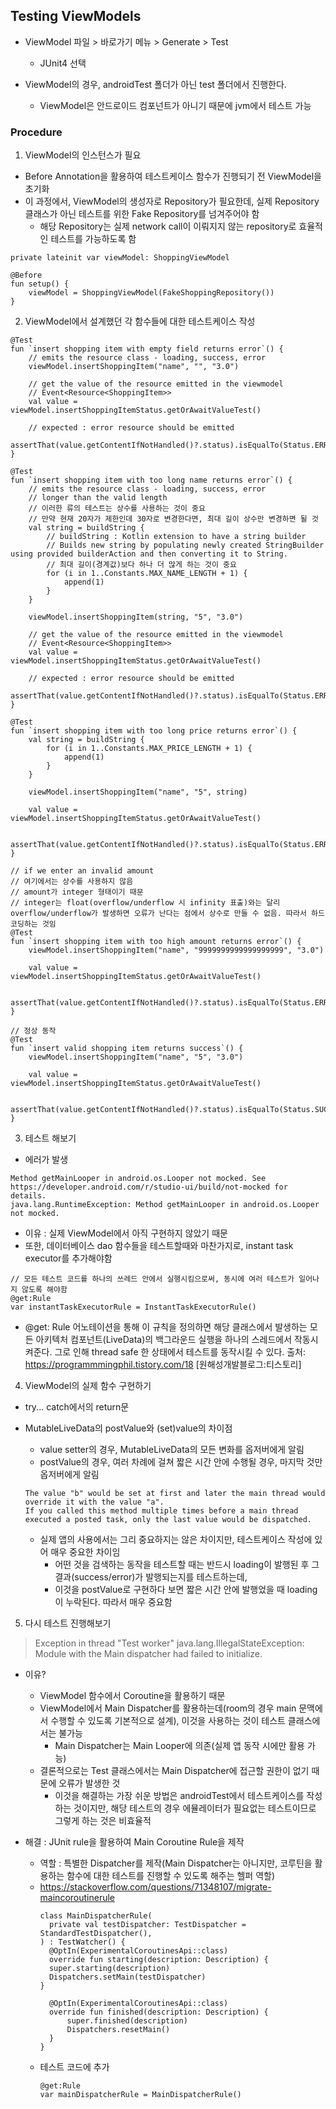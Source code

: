## Testing ViewModels

* ViewModel 파일 > 바로가기 메뉴 > Generate > Test
  * JUnit4 선택

* ViewModel의 경우, androidTest 폴더가 아닌 test 폴더에서 진행한다.
  * ViewModel은 안드로이드 컴포넌트가 아니기 때문에 jvm에서 테스트 가능

### Procedure
1. ViewModel의 인스턴스가 필요
* Before Annotation을 활용하여 테스트케이스 함수가 진행되기 전 ViewModel을 초기화
* 이 과정에서, ViewModel의 생성자로 Repository가 필요한데, 실제 Repository 클래스가 아닌 테스트를 위한 Fake Repository를 넘겨주어야 함
  * 해당 Repository는 실제 network call이 이뤄지지 않는 repository로 효율적인 테스트를 가능하도록 함

```
private lateinit var viewModel: ShoppingViewModel

@Before
fun setup() {
    viewModel = ShoppingViewModel(FakeShoppingRepository())
}
```

2. ViewModel에서 설계했던 각 함수들에 대한 테스트케이스 작성
```
@Test
fun `insert shopping item with empty field returns error`() {
    // emits the resource class - loading, success, error
    viewModel.insertShoppingItem("name", "", "3.0")

    // get the value of the resource emitted in the viewmodel
    // Event<Resource<ShoppingItem>>
    val value = viewModel.insertShoppingItemStatus.getOrAwaitValueTest()

    // expected : error resource should be emitted
    assertThat(value.getContentIfNotHandled()?.status).isEqualTo(Status.ERROR)
}

@Test
fun `insert shopping item with too long name returns error`() {
    // emits the resource class - loading, success, error
    // longer than the valid length
    // 이러한 류의 테스트는 상수를 사용하는 것이 중요
    // 만약 현재 20자가 제한인데 30자로 변경한다면, 최대 길이 상수만 변경하면 될 것
    val string = buildString {
        // buildString : Kotlin extension to have a string builder
        // Builds new string by populating newly created StringBuilder using provided builderAction and then converting it to String.
        // 최대 길이(경계값)보다 하나 더 많게 하는 것이 중요
        for (i in 1..Constants.MAX_NAME_LENGTH + 1) {
            append(1)
        }
    }

    viewModel.insertShoppingItem(string, "5", "3.0")

    // get the value of the resource emitted in the viewmodel
    // Event<Resource<ShoppingItem>>
    val value = viewModel.insertShoppingItemStatus.getOrAwaitValueTest()

    // expected : error resource should be emitted
    assertThat(value.getContentIfNotHandled()?.status).isEqualTo(Status.ERROR)
}

@Test
fun `insert shopping item with too long price returns error`() {
    val string = buildString {
        for (i in 1..Constants.MAX_PRICE_LENGTH + 1) {
            append(1)
        }
    }

    viewModel.insertShoppingItem("name", "5", string)

    val value = viewModel.insertShoppingItemStatus.getOrAwaitValueTest()

    assertThat(value.getContentIfNotHandled()?.status).isEqualTo(Status.ERROR)
}

// if we enter an invalid amount
// 여기에서는 상수를 사용하지 않음
// amount가 integer 형태이기 때문
// integer는 float(overflow/underflow 시 infinity 표출)와는 달리 overflow/underflow가 발생하면 오류가 난다는 점에서 상수로 만들 수 없음. 따라서 하드코딩하는 것임
@Test
fun `insert shopping item with too high amount returns error`() {
    viewModel.insertShoppingItem("name", "9999999999999999999", "3.0")

    val value = viewModel.insertShoppingItemStatus.getOrAwaitValueTest()

    assertThat(value.getContentIfNotHandled()?.status).isEqualTo(Status.ERROR)
}

// 정상 동작
@Test
fun `insert valid shopping item returns success`() {
    viewModel.insertShoppingItem("name", "5", "3.0")

    val value = viewModel.insertShoppingItemStatus.getOrAwaitValueTest()

    assertThat(value.getContentIfNotHandled()?.status).isEqualTo(Status.SUCCESS)
}
```

3. 테스트 해보기
* 에러가 발생
```
Method getMainLooper in android.os.Looper not mocked. See https://developer.android.com/r/studio-ui/build/not-mocked for details.
java.lang.RuntimeException: Method getMainLooper in android.os.Looper not mocked.
```

* 이유 : 실제 ViewModel에서 아직 구현하지 않았기 때문
* 또한, 데이터베이스 dao 함수들을 테스트할때와 마찬가지로, instant task executor를 추가해야함
```
// 모든 테스트 코드를 하나의 쓰레드 안에서 실행시킴으로써, 동시에 여러 테스트가 일어나지 않도록 해야함
@get:Rule
var instantTaskExecutorRule = InstantTaskExecutorRule()
```
* @get: Rule 어노테이션을 통해 이 규칙을 정의하면 해당 클래스에서 발생하는 모든 아키텍처 컴포넌트(LiveData)의 백그라운드 실행을 하나의 스레드에서 작동시켜준다. 그로 인해 thread safe 한 상태에서 테스트를 동작시킬 수 있다.
출처: https://programmmingphil.tistory.com/18 [원해성개발블로그:티스토리]

4. ViewModel의 실제 함수 구현하기

* try... catch에서의 return문

* MutableLiveData의 postValue와 (set)value의 차이점
  * value setter의 경우, MutableLiveData의 모든 변화를 옵저버에게 알림
  * postValue의 경우, 여러 차례에 걸쳐 짧은 시간 안에 수행될 경우, 마지막 것만 옵저버에게 알림
  ```
  The value "b" would be set at first and later the main thread would override it with the value "a".
  If you called this method multiple times before a main thread executed a posted task, only the last value would be dispatched.
  ```
  * 실제 앱의 사용에서는 그리 중요하지는 않은 차이지만, 테스트케이스 작성에 있어 매우 중요한 차이임
    * 어떤 것을 검색하는 동작을 테스트할 때는 반드시 loading이 발행된 후 그 결과(success/error)가 발행되는지를 테스트하는데,
    * 이것을 postValue로 구현하다 보면 짧은 시간 안에 발행었을 때 loading이 누락된다. 따라서 매우 중요함
    

5. 다시 테스트 진행해보기
> Exception in thread "Test worker" java.lang.IllegalStateException: Module with the Main dispatcher had failed to initialize.

* 이유?
  * ViewModel 함수에서 Coroutine을 활용하기 때문
  * ViewModel에서 Main Dispatcher를 활용하는데(room의 경우 main 문맥에서 수행할 수 있도록 기본적으로 설계), 이것을 사용하는 것이 테스트 클래스에서는 불가능 
    * Main Dispatcher는 Main Looper에 의존(실제 앱 동작 시에만 활용 가능)
  * 결론적으로는 Test 클래스에서는 Main Dispatcher에 접근할 권한이 없기 때문에 오류가 발생한 것
    * 이것을 해결하는 가장 쉬운 방법은 androidTest에서 테스트케이스를 작성하는 것이지만, 해당 테스트의 경우 에뮬레이터가 필요없는 테스트이므로 그렇게 하는 것은 비효율적

* 해결 : JUnit rule을 활용하여 Main Coroutine Rule을 제작
  * 역할 : 특별한 Dispatcher를 제작(Main Dispatcher는 아니지만, 코루틴을 활용하는 함수에 대한 테스트를 진행할 수 있도록 해주는 헬퍼 역할)
  * https://stackoverflow.com/questions/71348107/migrate-maincoroutinerule
    ```
    class MainDispatcherRule(
      private val testDispatcher: TestDispatcher = StandardTestDispatcher(),
    ) : TestWatcher() {
      @OptIn(ExperimentalCoroutinesApi::class)
      override fun starting(description: Description) {
      super.starting(description)
      Dispatchers.setMain(testDispatcher)
    }

      @OptIn(ExperimentalCoroutinesApi::class)
      override fun finished(description: Description) {
          super.finished(description)
          Dispatchers.resetMain()
      }
    } 
    ```
  * 테스트 코드에 추가
    ```
    @get:Rule
    var mainDispatcherRule = MainDispatcherRule()
    ```